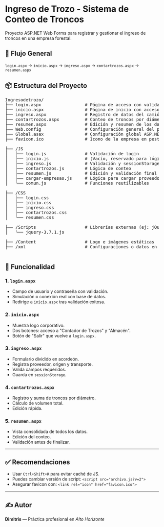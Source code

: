 # Ingreso de Trozo - Sistema de Conteo de Troncos

Proyecto ASP.NET Web Forms para registrar y gestionar el ingreso de troncos en una empresa forestal.

## 🚦 Flujo General

`login.aspx` → `inicio.aspx` → `ingreso.aspx` → `contartrozos.aspx` → `resumen.aspx`

## 📦 Estructura del Proyecto
<pre>
Ingresodetrozo/
├── login.aspx                 # Página de acceso con validación
├── inicio.aspx                # Página de inicio con acceso a módulos
├── ingreso.aspx               # Registro de datos del camión
├── contartrozos.aspx          # Conteo de troncos por diámetro
├── resumen.aspx               # Edición y resumen de los datos
├── Web.config                 # Configuración general del proyecto
├── Global.asax                # Configuración global ASP.NET
├── favicon.ico                # Ícono de la empresa en pestaña del navegador

├── /JS
│   ├── login.js               # Validación de login
│   ├── inicio.js              # (Vacío, reservado para lógica futura)
│   ├── ingreso.js             # Validación y sessionStorage
│   ├── contartrozos.js        # Lógica de conteo
│   ├── resumen.js             # Edición y validación final
│   ├── cargar-empresas.js     # Lógica para cargar proveedores
│   └── comun.js               # Funciones reutilizables

├── /CSS
│   ├── login.css
│   ├── inicio.css
│   ├── ingreso.css
│   ├── contartrozos.css
│   └── resumen.css

├── /Scripts                   # Librerías externas (ej: jQuery)
│   └── jquery-3.7.1.js

├── /Content                   # Logo e imágenes estáticas
├── /xml                       # Configuraciones o datos en XML

</pre>

## 🧪 Funcionalidad

### 1. `login.aspx`
- Campo de usuario y contraseña con validación.
- Simulación o conexión real con base de datos.
- Redirige a `inicio.aspx` tras validación exitosa.

### 2. `inicio.aspx`
- Muestra logo corporativo.
- Dos botones: acceso a "Contador de Trozos" y "Almacén".
- Botón de "Salir" que vuelve a `login.aspx`.

### 3. `ingreso.aspx`
- Formulario dividido en acordeón.
- Registra proveedor, origen y transporte.
- Valida campos requeridos.
- Guarda en `sessionStorage`.

### 4. `contartrozos.aspx`
- Registro y suma de troncos por diámetro.
- Cálculo de volumen total.
- Edición rápida.

### 5. `resumen.aspx`
- Vista consolidada de todos los datos.
- Edición del conteo.
- Validación antes de finalizar.

---

## ✅ Recomendaciones

- Usar `Ctrl+Shift+R` para evitar caché de JS.
- Puedes cambiar versión de script: `<script src="archivo.js?v=2">`
- Asegurar favicon con: `<link rel="icon" href="favicon.ico">`

---

## ✍️ Autor

**Dimitris** — Práctica profesional en *Alto Horizonte*

